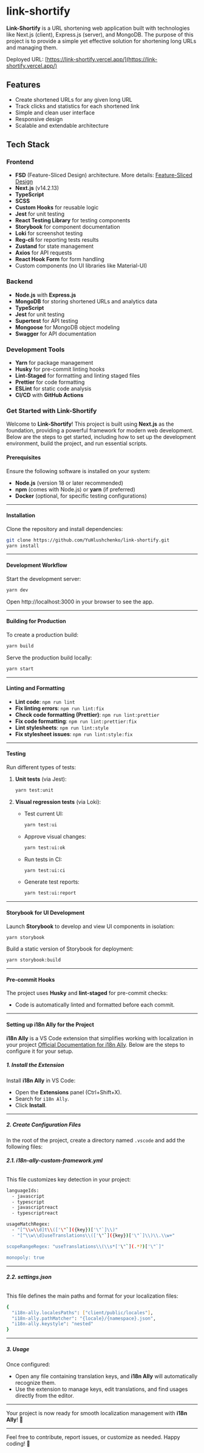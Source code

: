 # link-shortify

**Link-Shortify** is a URL shortening web application built with technologies like Next.js (client), Express.js (server), and MongoDB. The purpose of this project is to provide a simple yet effective solution for shortening long URLs and managing them.

Deployed URL: [https://link-shortify.vercel.app/](https://link-shortify.vercel.app/)

## Features

- Create shortened URLs for any given long URL
- Track clicks and statistics for each shortened link
- Simple and clean user interface
- Responsive design
- Scalable and extendable architecture

## Tech Stack

### Frontend

- **FSD** (Feature-Sliced Design) architecture. More details: [Feature-Sliced Design](https://feature-sliced.design)
- **Next.js** (v14.2.13)
- **TypeScript**
- **SCSS**
- **Custom Hooks** for reusable logic
- **Jest** for unit testing
- **React Testing Library** for testing components
- **Storybook** for component documentation
- **Loki** for screenshot testing
- **Reg-cli** for reporting tests results
- **Zustand** for state management
- **Axios** for API requests
- **React Hook Form** for form handling
- Custom components (no UI libraries like Material-UI)

### Backend

- **Node.js** with **Express.js**
- **MongoDB** for storing shortened URLs and analytics data
- **TypeScript**
- **Jest** for unit testing
- **Supertest** for API testing
- **Mongoose** for MongoDB object modeling
- **Swagger** for API documentation

### Development Tools

- **Yarn** for package management
- **Husky** for pre-commit linting hooks
- **Lint-Staged** for formatting and linting staged files
- **Prettier** for code formatting
- **ESLint** for static code analysis
- **CI/CD** with **GitHub Actions**

### Get Started with **Link-Shortify**

Welcome to **Link-Shortify**! This project is built using **Next.js** as the foundation, providing a powerful framework for modern web development. Below are the steps to get started, including how to set up the development environment, build the project, and run essential scripts.

#### Prerequisites

Ensure the following software is installed on your system:

- **Node.js** (version 18 or later recommended)
- **npm** (comes with Node.js) or **yarn** (if preferred)
- **Docker** (optional, for specific testing configurations)

---

#### Installation

Clone the repository and install dependencies:

```bash
git clone https://github.com/YuHlushchenko/link-shortify.git
yarn install
```

---

#### Development Workflow

Start the development server:

```bash
yarn dev
```

Open http://localhost:3000 in your browser to see the app.

---

#### Building for Production

To create a production build:

```bash
yarn build
```

Serve the production build locally:

```bash
yarn start
```

---

#### Linting and Formatting

- **Lint code**: `npm run lint`
- **Fix linting errors**: `npm run lint:fix`
- **Check code formatting (Prettier)**: `npm run lint:prettier`
- **Fix code formatting**: `npm run lint:prettier:fix`
- **Lint stylesheets**: `npm run lint:style`
- **Fix stylesheet issues**: `npm run lint:style:fix`

---

#### Testing

Run different types of tests:

1.  **Unit tests** (via Jest):

    ```bash
    yarn test:unit
    ```

2.  **Visual regression tests** (via Loki):

    - Test current UI:

      ```bash
      yarn test:ui
      ```

    - Approve visual changes:

      ```bash
      yarn test:ui:ok
      ```

    - Run tests in CI:

      ```bash
      yarn test:ui:ci
      ```

    - Generate test reports:

      ```bash
      yarn test:ui:report
      ```

---

#### Storybook for UI Development

Launch **Storybook** to develop and view UI components in isolation:

```bash
yarn storybook
```

Build a static version of Storybook for deployment:

```bash
yarn storybook:build
```

---

#### Pre-commit Hooks

The project uses **Husky** and **lint-staged** for pre-commit checks:

- Code is automatically linted and formatted before each commit.

---

#### Setting up **i18n Ally** for the Project

**i18n Ally** is a VS Code extension that simplifies working with localization in your project [Official Documentation for i18n Ally](https://github.com/lokalise/i18n-ally). Below are the steps to configure it for your setup.

##### 1\. **Install the Extension**

Install **i18n Ally** in VS Code:

- Open the **Extensions** panel (Ctrl+Shift+X).
- Search for `i18n Ally`.
- Click **Install**.

---

##### 2\. **Create Configuration Files**

In the root of the project, create a directory named `.vscode` and add the following files:

###### **2.1. i18n-ally-custom-framework.yml**

This file customizes key detection in your project:

```bash
languageIds:
  - javascript
  - typescript
  - javascriptreact
  - typescriptreact

usageMatchRegex:
  - "[^\\w\\d]t\\(['\"`]({key})['\"`]\\)"
  - "[^\\w\\d]useTranslations\\(['\"`]({key})['\"`]\\)\\.\\w+"

scopeRangeRegex: "useTranslations\\(\\s*['\"`](.*?)['\"`]"

monopoly: true
```

---

###### **2.2. settings.json**

This file defines the main paths and format for your localization files:

```bash
{
  "i18n-ally.localesPaths": ["client/public/locales"],
  "i18n-ally.pathMatcher": "{locale}/{namespace}.json",
  "i18n-ally.keystyle": "nested"
}
```

---

##### 3\. **Usage**

Once configured:

- Open any file containing translation keys, and **i18n Ally** will automatically recognize them.
- Use the extension to manage keys, edit translations, and find usages directly from the editor.

---

Your project is now ready for smooth localization management with **i18n Ally**! 🚀

---

Feel free to contribute, report issues, or customize as needed. Happy coding! 🎉
